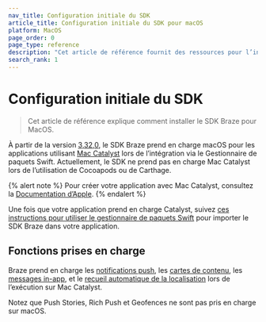 ```yaml
---
nav_title: Configuration initiale du SDK
article_title: Configuration initiale du SDK pour macOS
platform: MacOS
page_order: 0
page_type: reference
description: "Cet article de référence fournit des ressources pour l’intégration initiale du SDK Braze sur macOS."
search_rank: 1
---
```


# Configuration initiale du SDK

> Cet article de référence explique comment installer le SDK Braze pour MacOS. 

À partir de la version [3,32,0][1], le SDK Braze prend en charge macOS pour les applications utilisant [Mac Catalyst][2] lors de l’intégration via le Gestionnaire de paquets Swift. Actuellement, le SDK ne prend pas en charge Mac Catalyst lors de l’utilisation de Cocoapods ou de Carthage.

{% alert note %}
Pour créer votre application avec Mac Catalyst, consultez la <a href="https://developer.apple.com/documentation/uikit/mac_catalyst">Documentation d’Apple</a>.
{% endalert %}

Une fois que votre application prend en charge Catalyst, suivez [ces instructions pour utiliser le gestionnaire de paquets Swift][3] pour importer le SDK Braze dans votre application.

## Fonctions prises en charge

Braze prend en charge les [notifications push][4], les [cartes de contenu][7], les [messages in-app][5], et le [recueil automatique de la localisation][5] lors de l’exécution sur Mac Catalyst.

Notez que Push Stories, Rich Push et Geofences ne sont pas pris en charge sur macOS.

[1]:https://github.com/Appboy/appboy-ios-sdk/releases/tag/3.32.0
[2]:https://developer.apple.com/mac-catalyst/
[3]:{{site.baseurl}}/developer_guide/platform_integration_guides/ios/initial_sdk_setup/installation_methods/swift_package_manager/
[4]:{{site.baseurl}}/developer_guide/platform_integration_guides/ios/push_notifications/integration/
[5]:{{site.baseurl}}/developer_guide/platform_integration_guides/ios/analytics/location_tracking/
[6]: {{site.baseurl}}/developer_guide/platform_integration_guides/ios/in-app_messaging/overview/
[7]: {{site.baseurl}}/developer_guide/platform_integration_guides/ios/content_cards/data_model/
